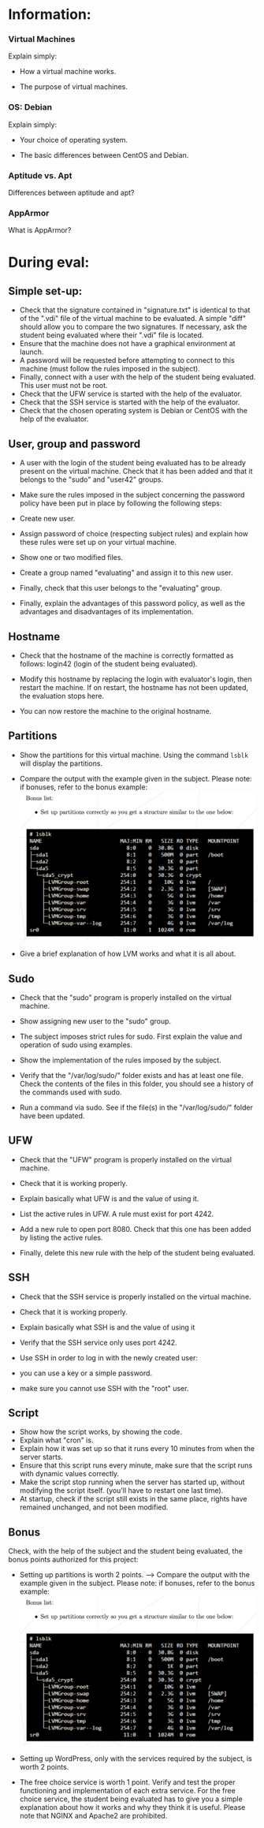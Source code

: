 # Information:

### Virtual Machines
Explain simply:
- How a virtual machine works.


- The purpose of virtual machines.

### OS: Debian
Explain simply:
- Your choice of operating system.


- The basic differences between CentOS and Debian.


### Aptitude vs. Apt
Differences between aptitude and apt?


### AppArmor
What is AppArmor?



# During eval:
## Simple set-up:
- Check that the signature contained in "signature.txt" is identical to that of the ".vdi" file of the virtual machine to be evaluated. A simple "diff" should allow you to compare the two signatures. If necessary, ask the student being evaluated where their ".vdi" file is located.
- Ensure that the machine does not have a graphical environment at launch.
- A password will be requested before attempting to connect to this machine (must follow the rules imposed in the subject).
- Finally, connect with a user with the help of the student being evaluated. This user must not be root.
- Check that the UFW service is started with the help of the evaluator.
- Check that the SSH service is started with the help of the evaluator.
- Check that the chosen operating system is Debian or CentOS with the help of the evaluator.


## User, group and password
- A user with the login of the student being evaluated has to be already present on the virtual machine. Check that it has been added and that it belongs to the "sudo" and "user42" groups.

- Make sure the rules imposed in the subject concerning the password policy have been put in place by following the following steps:
- Create new user.
- Assign password of choice (respecting subject rules) and explain how these rules were set up on your virtual machine.
- Show one or two modified files.
- Create a group named "evaluating" and assign it to this new user.
- Finally, check that this user belongs to the "evaluating" group.
- Finally, explain the advantages of this password policy, as well as the advantages and disadvantages of its implementation.


## Hostname
- Check that the hostname of the machine is correctly formatted as follows: login42 (login of the student being evaluated).

- Modify this hostname by replacing the login with evaluator's login, then restart the machine. If on restart, the hostname has not been updated, the evaluation stops here.

- You can now restore the machine to the original hostname.


## Partitions
- Show the partitions for this virtual machine.
Using the command `lsblk` will display the partitions.

- Compare the output with the example given in the subject. Please note: if bonuses, refer to the bonus example:
![](../Pics/bonus_partitions.png)

- Give a brief explanation of how LVM works and what it is all about.


## Sudo
- Check that the "sudo" program is properly installed on the virtual machine.

- Show assigning new user to the "sudo" group.

- The subject imposes strict rules for sudo. First explain the value and operation of sudo using examples.

- Show the implementation of the rules imposed by the subject.

- Verify that the "/var/log/sudo/" folder exists and has at least one file.
Check the contents of the files in this folder, you should see a history of the commands used with sudo.

- Run a command via sudo. See if the file(s) in the "/var/log/sudo/" folder have been updated.

## UFW
- Check that the "UFW" program is properly installed on the virtual machine.

- Check that it is working properly.

- Explain basically what UFW is and the value of using it.

- List the active rules in UFW. A rule must exist for port 4242.

- Add a new rule to open port 8080. Check that this one has been added by listing the active rules.

- Finally, delete this new rule with the help of the student being evaluated.


## SSH
- Check that the SSH service is properly installed on the virtual machine.

- Check that it is working properly.

- Explain basically what SSH is and the value of using it

- Verify that the SSH service only uses port 4242.

- Use SSH in order to log in with the newly created user:
- you can use a key or a simple password.
- make sure you cannot use SSH with the "root" user.

## Script
- Show how the script works, by showing the code.
- Explain what "cron" is.
- Explain how it was set up so that it runs every 10 minutes from when the server starts.
- Ensure that this script runs every minute, make sure that the script runs with dynamic values correctly.
- Make the script stop running when the server has started up, without modifying the script itself. (you'll have to restart one last time).
- At startup, check if the script still exists in the same place, rights have remained unchanged, and not been modified.

## Bonus
Check, with the help of the subject and the student being evaluated, the bonus
points authorized for this project:
- Setting up partitions is worth 2 points.
--> Compare the output with the example given in the subject. Please note: if bonuses, refer to the bonus example:
![](../Pics/bonus_partitions.png)

- Setting up WordPress, only with the services required by the subject, is worth 2 points.
- The free choice service is worth 1 point.
Verify and test the proper functioning and implementation of each extra service.
For the free choice service, the student being evaluated has to give you a
simple explanation about how it works and why they think it is useful.
Please note that NGINX and Apache2 are prohibited.